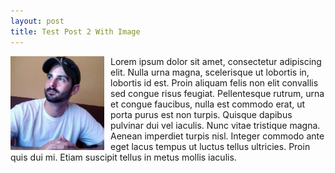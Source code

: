 ```yaml
---
layout: post
title: Test Post 2 With Image
---
```


<img src="/me.jpeg" alt="me" style="float: left; width:150px; border:0; margin-right: 10px;" />
Lorem ipsum dolor sit amet, consectetur adipiscing elit. Nulla urna magna, scelerisque ut lobortis in, lobortis id est. Proin aliquam felis non elit convallis sed congue risus feugiat. Pellentesque rutrum, urna et congue faucibus, nulla est commodo erat, ut porta purus est non turpis. Quisque dapibus pulvinar dui vel iaculis. Nunc vitae tristique magna. Aenean imperdiet turpis nisl. Integer commodo ante eget lacus tempus ut luctus tellus ultricies. Proin quis dui mi. Etiam suscipit tellus in metus mollis iaculis.
